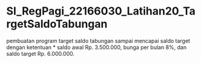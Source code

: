 # SI_RegPagi_22166030_Latihan20_TargetSaldoTabungan
pembuatan program target saldo tabungan sampai mencapai saldo target dengan ketentuan  * saldo awal Rp. 3.500.000, bunga per bulan 8%, dan saldo target Rp. 6.000.000.
